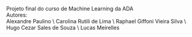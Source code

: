 Projeto final do curso de Machine Learning da ADA \
Autores: \
Alexandre Paulino \ 
Carolina Rutili de Lima \ 
Raphael Giffoni Vieira Silva \ 
Hugo Cezar Sales de Souza \ 
Lucas Meirelles 

